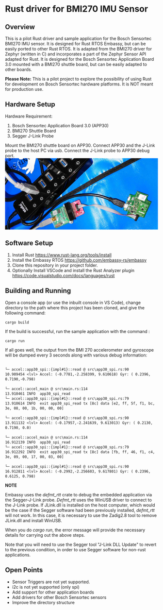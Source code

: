 # Rust driver for BMI270 IMU Sensor

## Overview

This is a pilot Rust driver and sample application for the Bosch Sensortec BMI270 IMU sensor. It is designed for Rust RTOS Embassy, but can be easily ported to other Rust RTOS.
It is adapted from the BMI270 driver for Zephyr (written in C) and incorporates a part of the Zephyr Sensor API adapted for Rust.
It is designed for the Bosch Sensortec Application Board 3.0 mounted with a BMI270 shuttle board, but can be easily adapted to other boards.

**Please Note:** This is a pilot project to explore the possibility of using Rust for development on Bosch Sensortec hardware platforms. It is NOT meant for production use.

## Hardware Setup

Hardware Requirement: 
1. Bosch Sensortec Application Board 3.0 (APP30)
2. BMI270 Shuttle Board
3. Segger J-Link Probe

Mount the BMI270 shuttle board on APP30. Connect APP30 and the J-Link probe to the host PC via usb. Connect the J-Link probe to APP30 debug port.
![HW Setup](./hw_setup.jpg)
## Software Setup
1. Install Rust https://www.rust-lang.org/tools/install
2. Install the Embassy RTOS https://github.com/embassy-rs/embassy
3. Clone this repository in your project folder.
4. Optionally Install VSCode and install the Rust Analyzer plugin https://code.visualstudio.com/docs/languages/rust

## Building and Running
Open a console app (or use the inbuilt console in VS Code), change directory to the path where this project has been cloned, and give the following command:

```
cargo build
```
If the build is successful, run the sample application with the command :

```
cargo run
```

If all goes well, the output from the BMI 270 accelerometer and gyroscope will be dumped every 3 seconds along with various debug information:

```

└─ accel::app30_spi::{impl#1}::read @ src\app30_spi.rs:90
10.909454 <lvl> Accel: (-0.7781,-2.258399, 9.610618) Gyr: ( 0.2396, 0.7190,-0.798)

└─ accel::accel_main @ src\main.rs:114
13.910461 INFO  app30_spi_read
└─ accel::app30_spi::{impl#1}::read @ src\app30_spi.rs:79
13.910614 INFO  exit app30_spi_read tx [8c] data [e2, ff, 5f, f1, bc, 3e, 08, 00, 1b, 00, 00, 00]

└─ accel::app30_spi::{impl#1}::read @ src\app30_spi.rs:90
13.911132 <lvl> Accel: (-0.17957,-2.241639, 9.613013) Gyr: ( 0.2130, 0.7190, 0.0)

└─ accel::accel_main @ src\main.rs:114
16.912139 INFO  app30_spi_read
└─ accel::app30_spi::{impl#1}::read @ src\app30_spi.rs:79
16.912292 INFO  exit app30_spi_read tx [8c] data [fb, ff, 46, f1, c4, 3e, 09, 00, 17, 00, 03, 00]

└─ accel::app30_spi::{impl#1}::read @ src\app30_spi.rs:90
16.912811 <lvl> Accel: (-0.2992,-2.256603, 9.617801) Gyr: ( 0.2396, 0.6125, 0.798)
```
**NOTE**

Embassy uses the *defmt_rtt* crate to debug the embedded application via the Segger-J-Link probe. *Defmt_rtt* uses the WinUSB driver to connect to the J-Link probe. If JLink.dll is installed on the host computer, which would be the case if the Segger software had been previously installed, *defmt_rtt* will not work. In this case, it is necessary to use the Zadig2.8 tool to remove JLink.dll and install WinUSB.

When you do *cargo run*, the error message will provide the necessary details for carrying out the above steps.

Note that you will need to use the Segger tool "J-Link DLL Update" to revert to the previous condition, in order to use Segger software for non-rust applications.

## Open Points

- Sensor Triggers are not yet supported. 
- i2c is not yet supported (only spi)
- Add support for other application boards
- Add drivers for other Bosch Sensortec sensors
- Improve the directory structure 
